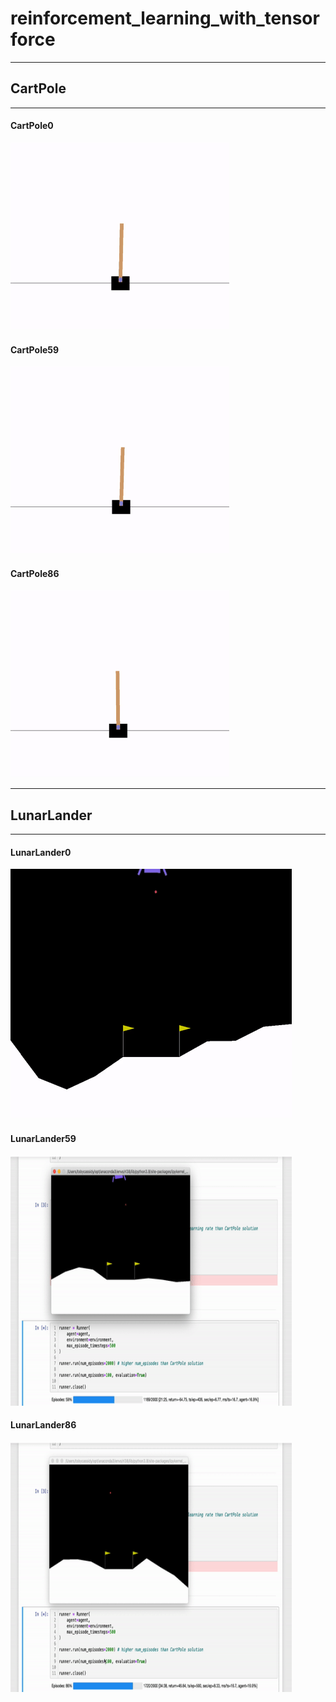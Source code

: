 # reinforcement_learning_with_tensorforce


---
## CartPole
---

#### CartPole0

<img src='results/CartPole/CartPole0.gif' width='350' height='300' />

#### CartPole59

<img src='results/CartPole/CartPole59.gif' width='350' height='300' />

#### CartPole86

<img src='results/CartPole/CartPole86.gif' width='350' height='300' />





---
## LunarLander
---

#### LunarLander0

<img src='results/LunarLander/LunarLander0.gif' width='450' height='400' />

#### LunarLander59

<img src='results/LunarLander/LunarLander59.gif' width='450' height='400' />

#### LunarLander86

<img src='results/LunarLander/LunarLander86.gif' width='450' height='400' />

